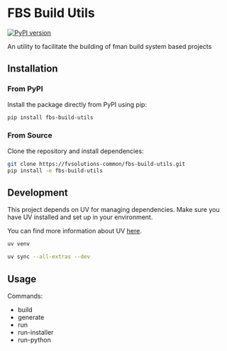 # FBS Build Utils

[![PyPI version](https://badge.fury.io/py/fbs-build-utils.svg)](https://pypi.org/project/fbs-build-utils)

An utility to facilitate the building of fman build system based projects

## Installation

### From PyPI

Install the package directly from PyPI using pip:

```bash
pip install fbs-build-utils
```

### From Source

Clone the repository and install dependencies:

```bash
git clone https://fvsolutions-common/fbs-build-utils.git
pip install -e fbs-build-utils
```

## Development

This project depends on UV for managing dependencies.
Make sure you have UV installed and set up in your environment.

You can find more information about UV [here](https://docs.astral.sh/uv/getting-started/installation/).

```bash
uv venv
```

```bash
uv sync --all-extras --dev
```

## Usage

Commands:
* build
* generate
* run
* run-installer
* run-python